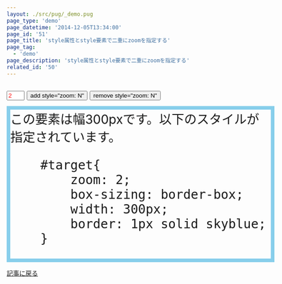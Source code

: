 ```yaml
---
layout: ./src/pug/_demo.pug
page_type: 'demo'
page_datetime: '2014-12-05T13:34:00'
page_id: '51'
page_title: 'style属性とstyle要素で二重にzoomを指定する'
page_tag:
  - 'demo'
page_description: 'style属性とstyle要素で二重にzoomを指定する'
related_id: '50'
---
```

<style>
html,body{
    margin:0;
}
body{
    padding: 15px;
    background: url(/img/double-zoom-bug/bg50px.gif) repeat 15px 15px;
}
#ctrl{
    height: 50px;
    font-size: 18px;
    line-height: 50px;
}
#zoomVal{
    width: 3em;
    color: red;
}
#target{
    zoom: 2;
    box-sizing: border-box;
    width: 300px;
    border: 4px solid skyblue;
}
</style>
<script>
function addZoom(){
    var tar = document.getElementById('target');
    var val = document.getElementById('zoomVal').value;
    tar.style.zoom = val;
}

function removeZoom(){
    var tar = document.getElementById('target');
    tar.style.zoom = '';
}
</script>

<div id="ctrl">
    <input type="number" id="zoomVal" value="2">
    <button onclick="addZoom();">add style="zoom: N"</button>
    <button onclick="removeZoom();">remove style="zoom: N"</button>
</div>
<div id="target">
    <div>この要素は幅300pxです。以下のスタイルが指定されています。</div>
    <xmp>    #target{
        zoom: 2;
        box-sizing: border-box;
        width: 300px;
        border: 1px solid skyblue;
    }</xmp>
</div>
<p><a href="/archives/50.html">記事に戻る</a></p>
